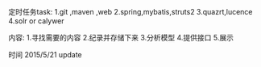 定时任务task: 
1.git ,maven ,web
2.spring,mybatis,struts2
3.quazrt,lucence
4.solr or calywer

内容:
1.寻找需要的内容
2.纪录并存储下来
3.分析模型
4.提供接口
5.展示

时间 2015/5/21
update

